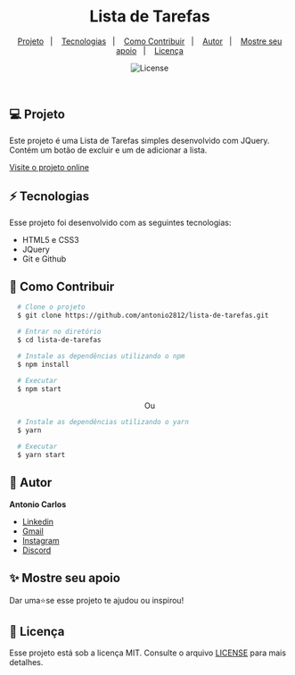 <h1 align="center"> Lista de Tarefas </h1>

<p align="center">
  <a href="#--projeto">Projeto</a>&nbsp;&nbsp;&nbsp;|&nbsp;&nbsp;&nbsp;
  <a href="#--tecnologias">Tecnologias</a>&nbsp;&nbsp;&nbsp;|&nbsp;&nbsp;&nbsp;
  <a href="#--como-contribuir">Como Contribuir</a>&nbsp;&nbsp;&nbsp;|&nbsp;&nbsp;&nbsp;
  <a href="#--autor">Autor</a>&nbsp;&nbsp;&nbsp;|&nbsp;&nbsp;&nbsp;
  <a href="#--mostre-seu-apoio">Mostre seu apoio</a>&nbsp;&nbsp;&nbsp;|&nbsp;&nbsp;&nbsp;
  <a href="#memo--licença">Licença</a>
</p>

<p align="center">
  <img alt="License" src="https://img.shields.io/static/v1?label=license&message=MIT&color=49AA26&labelColor=000000">
</p>

<br>



## 💻  Projeto

Este projeto é uma Lista de Tarefas simples desenvolvido com JQuery. Contém um botão de excluir e um de adicionar a lista.

[Visite o projeto online](https://antonio2812.github.io/lista-de-tarefas)

## ⚡  Tecnologias

Esse projeto foi desenvolvido com as seguintes tecnologias:

- HTML5 e CSS3
- JQuery
- Git e Github

## 🤝  Como Contribuir

```bash
  # Clone o projeto
  $ git clone https://github.com/antonio2812/lista-de-tarefas.git
````

```bash
  # Entrar no diretório
  $ cd lista-de-tarefas
```

```bash
  # Instale as dependências utilizando o npm
  $ npm install
```

```bash
  # Executar
  $ npm start
```

<p align="center">Ou</p>

```bash
  # Instale as dependências utilizando o yarn
  $ yarn
```

```bash
  # Executar
  $ yarn start
```

## 👤  Autor

**Antonio  Carlos**

* [Linkedin](https://www.linkedin.com/in/antonio-carlos-de-souza-junior-03783221b/)
* [Gmail](mailto:acarlosdesouzajunior@gmail.com)
* [Instagram](https://www.instagram.com/carlosdesouzajunior.antonio/)
* [Discord](https://discord.com/channels/@me)

## ✨  Mostre seu apoio

Dar uma⭐️se esse projeto te ajudou ou inspirou!

## :memo:  Licença

Esse projeto está sob a licença MIT. Consulte o arquivo <a href="https://github.com/antonio2812/lista-de-tarefas/blob/main/LICENSE">LICENSE</a> para mais detalhes.
